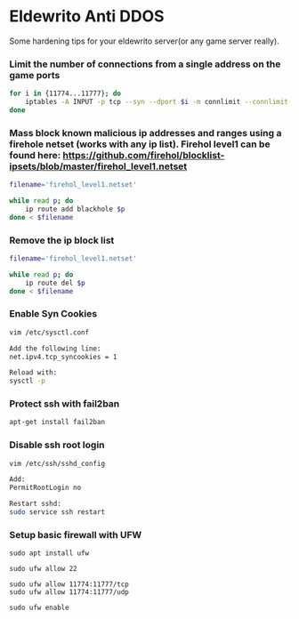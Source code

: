 # Eldewrito Anti DDOS
Some hardening tips for your eldewrito server(or any game server really).


### Limit the number of connections from a single address on the game ports
```bash
for i in {11774...11777}; do 
    iptables -A INPUT -p tcp --syn --dport $i -m connlimit --connlimit-above 3 -j DROP;
done
```




### Mass block known malicious ip addresses and ranges using a firehole netset (works with any ip list). Firehol level1 can be found here: https://github.com/firehol/blocklist-ipsets/blob/master/firehol_level1.netset
```bash
filename='firehol_level1.netset'

while read p; do
    ip route add blackhole $p
done < $filename
```




### Remove the ip block list
```bash
filename='firehol_level1.netset'

while read p; do
    ip route del $p
done < $filename
```




### Enable Syn Cookies
```bash
vim /etc/sysctl.conf

Add the following line:
net.ipv4.tcp_syncookies = 1

Reload with:
sysctl -p
```




### Protect ssh with fail2ban
```bash
apt-get install fail2ban
```




### Disable ssh root login
```bash
vim /etc/ssh/sshd_config

Add:
PermitRootLogin no

Restart sshd:
sudo service ssh restart
```


### Setup basic firewall with UFW
```
sudo apt install ufw

sudo ufw allow 22

sudo ufw allow 11774:11777/tcp
sudo ufw allow 11774:11777/udp

sudo ufw enable
```
